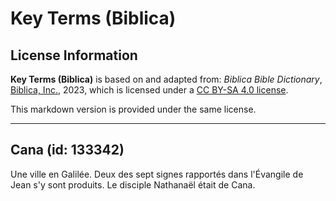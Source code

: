 # Key Terms (Biblica)

## License Information

**Key Terms (Biblica)** is based on and adapted from: _Biblica Bible Dictionary_, [Biblica, Inc.](https://www.biblica.com/), 2023, which is licensed under a [CC BY-SA 4.0 license](https://creativecommons.org/licenses/by-sa/4.0/legalcode.en).

This markdown version is provided under the same license.



--------------------------------

## Cana (id: 133342)

Une ville en Galilée. Deux des sept signes rapportés dans l'Évangile de Jean s'y sont produits. Le disciple Nathanaël était de Cana.


